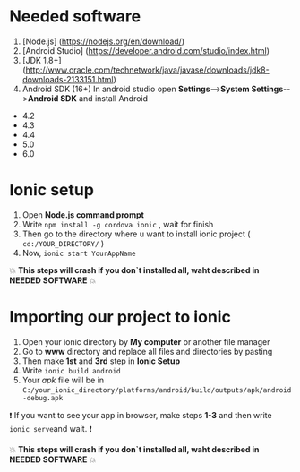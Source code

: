 # Needed software
1. [Node.js] (https://nodejs.org/en/download/)
2. [Android Studio] (https://developer.android.com/studio/index.html)
3. [JDK 1.8+] (http://www.oracle.com/technetwork/java/javase/downloads/jdk8-downloads-2133151.html)
4. Android SDK (16+) In android studio open **Settings**-->**System Settings**-->**Android SDK** and install Android 
 * 4.2
 * 4.3
 * 4.4 
 * 5.0 
 * 6.0

# Ionic setup
 1. Open **Node.js command prompt**
 2. Write `npm install -g cordova ionic` , wait for finish
 3. Then go to the directory where u want to install ionic project ( `cd:/YOUR_DIRECTORY/` )
 4. Now, `ionic start YourAppName`
 
:boom: **This steps will crash if you don`t installed all, waht described in NEEDED SOFTWARE** :boom:
 
 
# Importing our project to ionic
 1. Open your ionic directory by **My computer** or another file manager
 2. Go to **www** directory and replace all files and directories by pasting
 3. Then make **1st** and **3rd** step in **Ionic Setup**
 4. Write `ionic build android`
 5. Your *apk* file will be in `C:/your_ionic_directory/platforms/android/build/outputs/apk/android-debug.apk`
 
  :exclamation: If you want to see your app in browser, make steps **1-3** and then write `ionic serve`and wait. :exclamation:
  
  :boom: **This steps will crash if you don`t installed all, waht described in NEEDED SOFTWARE** :boom: